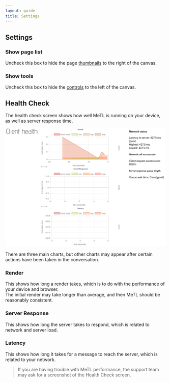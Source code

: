 ```yaml
---
layout: guide
title: Settings
---
```


## Settings

### Show page list

Uncheck this box to hide the page [thumbnails](guide-canvas.html#thumbnails) to the right of the canvas. 

### Show tools

Uncheck this box to hide the [controls](guide-canvas.html#controls) to the left of the canvas. 

## Health Check

The health check screen shows how well MeTL is running on your device, as well as server response time.

<img src="images/guide-health.png" alt="Health Check" width="700"/>

There are three main charts, but other charts may appear after certain actions have been taken in the conversation.

### Render
 
This shows how long a render takes, which is to do with the performance of your device and browser.  
The initial render may take longer than average, and then MeTL should be reasonably consistent.  

### Server Response

This shows how long the server takes to respond, which is related to network and server load.  

### Latency

This shows how long it takes for a message to reach the server, which is related to your network.

> If you are having trouble with MeTL performance, the support team may ask for a screenshot of the Health Check screen. 